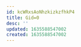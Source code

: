 ```yaml
---
id: kcWRxsAoNhzkizkzfhkP4
title: Gid=0
desc: ''
updated: 1635588547002
created: 1635588547002
---
```


